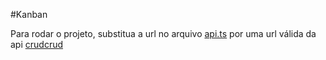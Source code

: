 #Kanban

Para rodar o projeto, substitua a url no arquivo [api.ts](./src/constants/api.ts) por uma url válida da api [crudcrud](https://crudcrud.com/)

